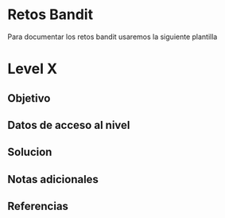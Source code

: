 # Retos Bandit
Para documentar los retos bandit usaremos la siguiente plantilla
# Level X
## Objetivo

## Datos de acceso al nivel

## Solucion

## Notas adicionales

## Referencias
